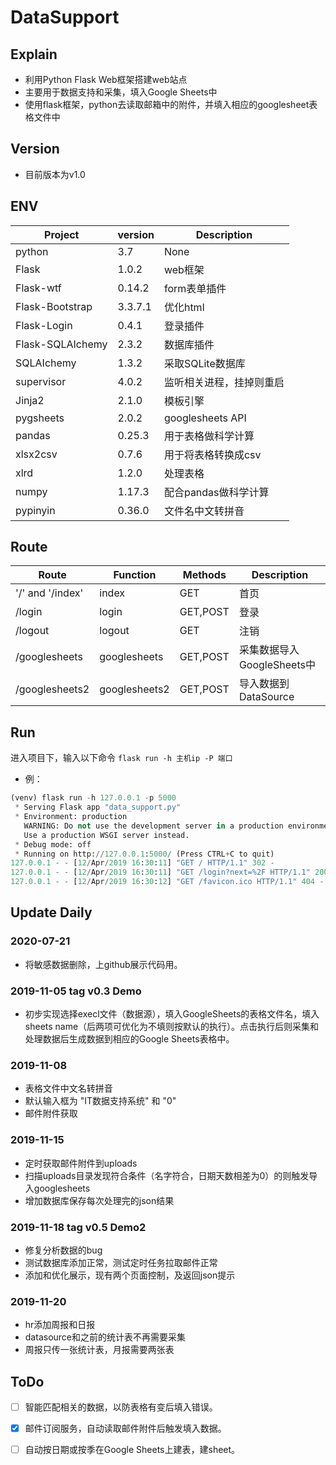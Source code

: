 # DataSupport

## Explain

- 利用Python Flask Web框架搭建web站点
- 主要用于数据支持和采集，填入Google Sheets中
- 使用flask框架，python去读取邮箱中的附件，并填入相应的googlesheet表格文件中

## Version

- 目前版本为v1.0


## ENV

| Project | version | Description |
|---|---|---|
| python | 3.7 | None |
| Flask | 1.0.2 | web框架 |
| Flask-wtf | 0.14.2 | form表单插件 |
| Flask-Bootstrap | 3.3.7.1 | 优化html |
| Flask-Login | 0.4.1 | 登录插件 |
| Flask-SQLAIchemy | 2.3.2 | 数据库插件 |
| SQLAIchemy | 1.3.2 | 采取SQLite数据库 |
| supervisor | 4.0.2 | 监听相关进程，挂掉则重启 |
| Jinja2 | 2.1.0 | 模板引擎 |
| pygsheets | 2.0.2 | googlesheets API |
| pandas | 0.25.3 | 用于表格做科学计算 |
| xlsx2csv | 0.7.6 | 用于将表格转换成csv |
| xlrd | 1.2.0 | 处理表格 |
| numpy | 1.17.3 | 配合pandas做科学计算 |
| pypinyin | 0.36.0 | 文件名中文转拼音 |

## Route

| Route | Function | Methods | Description |
| --- | --- | --- | --- |
| '/' and '/index' | index | GET | 首页 |
| /login | login | GET,POST | 登录 |
| /logout | logout | GET | 注销 |
| /googlesheets | googlesheets | GET,POST | 采集数据导入GoogleSheets中 |
| /googlesheets2 | googlesheets2 | GET,POST | 导入数据到DataSource |


## Run
进入项目下，输入以下命令
`flask run -h 主机ip -P 端口`

* 例：
```python
(venv) flask run -h 127.0.0.1 -p 5000
 * Serving Flask app "data_support.py"
 * Environment: production
   WARNING: Do not use the development server in a production environment.
   Use a production WSGI server instead.
 * Debug mode: off
 * Running on http://127.0.0.1:5000/ (Press CTRL+C to quit)
127.0.0.1 - - [12/Apr/2019 16:30:11] "GET / HTTP/1.1" 302 -
127.0.0.1 - - [12/Apr/2019 16:30:11] "GET /login?next=%2F HTTP/1.1" 200 -
127.0.0.1 - - [12/Apr/2019 16:30:12] "GET /favicon.ico HTTP/1.1" 404 -
```

## Update Daily

### 2020-07-21

* 将敏感数据删除，上github展示代码用。



### 2019-11-05  tag v0.3 Demo

* 初步实现选择execl文件（数据源），填入GoogleSheets的表格文件名，填入sheets name（后两项可优化为不填则按默认的执行）。点击执行后则采集和处理数据后生成数据到相应的Google Sheets表格中。

### 2019-11-08
* 表格文件中文名转拼音
* 默认输入框为 "IT数据支持系统" 和 "0"
* 邮件附件获取

### 2019-11-15

* 定时获取邮件附件到uploads
* 扫描uploads目录发现符合条件（名字符合，日期天数相差为0）的则触发导入googlesheets
* 增加数据库保存每次处理完的json结果

### 2019-11-18  tag v0.5 Demo2

* 修复分析数据的bug
* 测试数据库添加正常，测试定时任务拉取邮件正常
* 添加和优化展示，现有两个页面控制，及返回json提示

### 2019-11-20

* hr添加周报和日报
* datasource和之前的统计表不再需要采集
* 周报只传一张统计表，月报需要两张表

##  ToDo

* [ ] 智能匹配相关的数据，以防表格有变后填入错误。
* [x] 邮件订阅服务，自动读取邮件附件后触发填入数据。
* [ ] 自动按日期或按季在Google Sheets上建表，建sheet。




